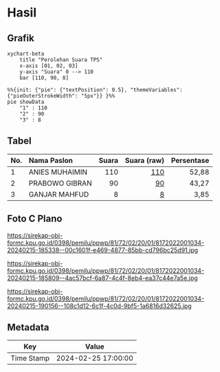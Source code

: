 # Hasil

## Grafik

```mermaid
xychart-beta
    title "Perolehan Suara TPS"
    x-axis [01, 02, 03]
    y-axis "Suara" 0 --> 110
    bar [110, 90, 8]
```

```mermaid
%%{init: {"pie": {"textPosition": 0.5}, "themeVariables": {"pieOuterStrokeWidth": "5px"}} }%%
pie showData
    "1" : 110
    "2" : 90
    "3" : 8
```

## Tabel

| No. | Nama Paslon    | Suara | Suara (raw) | Persentase |
|:--- |:-------------- | -----:| -----------:| ----------:|
| 1   | ANIES MUHAIMIN | 110   | [110][p-1]  | 52,88      |
| 2   | PRABOWO GIBRAN | 90    | [90][p-2]   | 43,27      |
| 3   | GANJAR MAHFUD  | 8     | [8][p-3]    | 3,85       |


[p-1]: https://github.com/gigit-pemilu/pemilu-2024-81-maluku/blob/main/pilpres/hitung-suara/sub/81-maluku/sub/72-kota-tual/sub/02-pulau-dullah-selatan/sub/2001-tual/sub/034-tps/sub/paslon-1.txt
[p-2]: https://github.com/gigit-pemilu/pemilu-2024-81-maluku/blob/main/pilpres/hitung-suara/sub/81-maluku/sub/72-kota-tual/sub/02-pulau-dullah-selatan/sub/2001-tual/sub/034-tps/sub/paslon-2.txt
[p-3]: https://github.com/gigit-pemilu/pemilu-2024-81-maluku/blob/main/pilpres/hitung-suara/sub/81-maluku/sub/72-kota-tual/sub/02-pulau-dullah-selatan/sub/2001-tual/sub/034-tps/sub/paslon-3.txt

## Foto C Plano

https://sirekap-obj-formc.kpu.go.id/0398/pemilu/ppwp/81/72/02/20/01/8172022001034-20240215-185338--00c1601f-e469-4877-85bb-cd796bc25d91.jpg

https://sirekap-obj-formc.kpu.go.id/0398/pemilu/ppwp/81/72/02/20/01/8172022001034-20240215-185809--4ac57bcf-6a87-4c4f-8eb4-ea37c44e7a5e.jpg

https://sirekap-obj-formc.kpu.go.id/0398/pemilu/ppwp/81/72/02/20/01/8172022001034-20240215-190156--108c1d12-6c1f-4c0d-9bf5-1a6816d32625.jpg


## Metadata

| Key        | Value               |
| ---------- | ------------------- |
| Time Stamp | 2024-02-25 17:00:00 |



